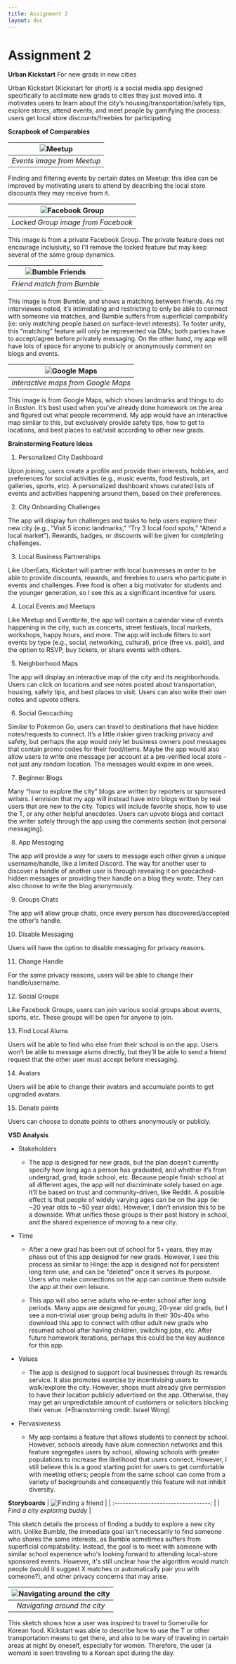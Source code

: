 ```yaml
---
title: Assignment 2
layout: doc
---
```


# Assignment 2

**Urban Kickstart**
For new grads in new cities

Urban Kickstart (Kickstart for short) is a social media app designed specifically to acclimate new grads to cities they just moved into. It motivates users to learn about the city’s housing/transportation/safety tips, explore stores, attend events, and meet people by gamifying the process: users get local store discounts/freebies for participating.


**Scrapbook of Comparables**


| ![Meetup](images/meetup.png) |
|:--:| 
| *Events image from Meetup* |


Finding and filtering events by certain dates on Meetup: this idea can be improved by motivating users to attend by describing the local store discounts they may receive from it.

| ![Facebook Group](images/fb.jpg) |
| :--------------------------: |
|  *Locked Group image from Facebook*  |

This image is from a private Facebook Group. The private feature does not encourage inclusivity, so I’ll remove the locked feature but may keep several of the same group dynamics. 

|  ![Bumble Friends](images/bumble.jpg)  |
| :--------------------------------: |
| *Friend match from Bumble* |

This image is from Bumble, and shows a matching between friends. As my interviewee noted, it’s intimidating and restricting to only be able to connect with someone via matches, and Bumble suffers from superficial compability (ie: only matching people based on surface-level interests). To foster unity, this “matching” feature will only be represented via DMs; both parties have to accept/agree before privately messaging. On the other hand, my app will have lots of space for anyone to publicly or anonymously comment on blogs and events.  

| ![Google Maps](images/google_maps.png) |
| :----------------------------------: |
|      *Interactive maps from Google Maps*      |

This image is from Google Maps, which shows landmarks and things to do in Boston. It’s best used when you’ve already done homework on the area and figured out what people recommend. My app would have an interactive map similar to this, but exclusively provide safety tips, how to get to locations, and best places to eat/visit according to other new grads. 

**Brainstorming Feature Ideas**

1) Personalized City Dashboard

Upon joining, users create a profile and provide their interests, hobbies, and preferences for social activities (e.g., music events, food festivals, art galleries, sports, etc). A personalized dashboard shows curated lists of events and activities happening around them, based on their preferences.


2) City Onboarding Challenges

The app will display fun challenges and tasks to help users explore their new city (e.g., “Visit 5 iconic landmarks,” “Try 3 local food spots,” “Attend a local market”). Rewards, badges, or discounts will be given for completing challenges.

3) Local Business Partnerships

Like UberEats, Kickstart will partner with local businesses in order to be able to provide discounts, rewards, and freebies to users who participate in events and challenges. Free food is often a big motivator for students and the younger generation, so I see this as a significant incentive for users. 

4) Local Events and Meetups

Like Meetup and Eventbrite, the app will contain a calendar view of events happening in the city, such as concerts, street festivals, local markets, workshops, happy hours, and more.
The app will include filters to sort events by type (e.g., social, networking, cultural), price (free vs. paid), and the option to RSVP, buy tickets, or share events with others.

5) Neighborhood Maps

The app will display an interactive map of the city and its neighborhoods. Users can click on locations and see notes posted about transportation, housing, safety tips, and best places to visit. Users can also write their own notes and upvote others. 

6) Social Geocaching

Similar to Pokemon Go, users can travel to destinations that have hidden notes/requests to connect. It’s a little riskier given tracking privacy and safety, but perhaps the app would only let business owners post messages that contain promo codes for their food/items. Maybe the app would also allow users to write one message per account at a pre-verified local store - not just any random location. The messages would expire in one week. 

7) Beginner Blogs

Many “how to explore the city” blogs are written by reporters or sponsored writers. I envision that my app will instead have intro blogs written by real users that are new to the city. Topics will include favorite shops, how to use the T, or any other helpful anecdotes. Users can upvote blogs and contact the writer safely through the app using the comments section (not personal messaging). 

8) App Messaging

The app will provide a way for users to message each other given a unique username/handle, like a limited Discord. The way for another user to discover a handle of another user is through revealing it on geocached-hidden messages or providing their handle on a blog they wrote. They can also choose to write the blog anonymously. 

9) Groups Chats

The app will allow group chats, once every person has discovered/accepted the other’s handle. 

10) Disable Messaging

Users will have the option to disable messaging for privacy reasons. 

11) Change Handle

For the same privacy reasons, users will be able to change their handle/username. 

12) Social Groups

Like Facebook Groups, users can join various social groups about events, sports, etc. These groups will be open for anyone to join. 

13) Find Local Alums

Users will be able to find who else from their school is on the app. Users won’t be able to message alums directly, but they’ll be able to send a friend request that the other user must accept before messaging. 


14) Avatars

Users will be able to change their avatars and accumulate points to get upgraded avatars. 

15) Donate points
    
Users can choose to donate points to others anonymously or publicly.  


**VSD Analysis**

- Stakeholders
    - The app is designed for new grads, but the plan doesn’t currently specify how long ago a person has graduated, and whether it’s from undergrad, grad, trade school, etc. Because people finish school at all different ages, the app will not discriminate solely based on age. It’ll be based on trust and community-driven, like Reddit. A possible effect is that people of widely varying ages can be on the app (ie: ~20 year olds to ~50 year olds). However, I don’t envision this to be a downside. What unifies these groups is their past history in school, and the shared experience of moving to a new city. 


- Time
    - After a new grad has been out of school for 5+ years, they may phase out of this app designed for new grads. However, I see this process as similar to Hinge: the app is designed not for persistent long term use, and can be “deleted” once it serves its purpose. Users who make connections on the app can continue them outside the app at their own leisure. 


    - This app will also serve adults who re-enter school after long periods. Many apps are designed for young, 20-year old grads, but I see a non-trivial user group being adults in their 30s-40s who download this app to connect with other adult new grads who resumed school after having children, switching jobs, etc. After future homework iterations, perhaps this could be the key audience for this app.  

- Values
    - The app is designed to support local businesses through its rewards service. It also promotes exercise by incentivising users to walk/explore the city. However, shops must already give permission to have their location publicly advertised on the app. Otherwise, they may get an unpredictable amount of customers or solicitors blocking their venue. (*Brainstorming credit: Israel Wong)

- Pervasiveness
    - My app contains a feature that allows students to connect by school. However, schools already have alum connection networks and this feature segregates users by school, allowing schools with greater populations to increase the likelihood that users connect. However, I still believe this is a good starting point for users to get comfortable with meeting others; people from the same school can come from a variety of backgrounds and consequently this feature will not inhibit diversity. 



**Storyboards**
| ![Finding a friend](images/storyboard_friends.jpeg) |
| :----------------------------------: |
|      *Find a city exploring buddy*      |

This sketch details the process of finding a buddy to explore a new city with. Unlike Bumble, the immediate goal isn't necessarily to find someone who shares the same interests, as Bumble sometimes suffers from superficial compatability. Instead, the goal is to meet with someone with similar school experience who's looking forward to attending local-store sponsored events. However, it's still unclear how the algorithm would match people (would it suggest X matches or automatically pair you with someone?), and other privacy concerns that may arise. 

| ![Navigating around the city](images/storyboard_neighborhood.jpeg) |
| :-------------------------------------------------: |
|            *Navigating around the city*            |

This sketch shows how a user was inspired to travel to Somerville for Korean food. Kickstart was able to describe how to use the T or other transportation means to get there, and also to be wary of traveling in certain areas at night by oneself, especially for women. Therefore, the user (a woman) is seen traveling to a Korean spot during the day. 